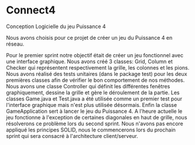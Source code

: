 # Connect4
Conception Logicielle du jeu Puissance 4

Nous avons choisis pour ce projet de créer un jeu du Puissance 4 en réseau.

Pour le premier sprint notre objectif était de créer un jeu fonctionnel avec une interface graphique.
Nous avons créé 3 classes: Grid, Column et Checker qui représentent respectivement la grille, les colonnes et les pions.
Nous avons réalisé des tests unitaires (dans le package test) pour les deux premières classes afin de vérifier le bon comportement de nos méthodes.
Nous avons une classe Controller qui définit les différentes fenêtres graphiquement, dessine la grille et gère le déroulement de la partie.
Les classes Game.java et Test.java a été utilisée comme un premier test pour l'interface graphique mais n'est plus utilisée désormais.
Enfin la classe GameApplication sert à lancer le jeu du Puissance 4.
A l'heure actuelle le jeu fonctionne à l'exception de certaines diagonales en haut de grille, nous résolverons ce problème lors du second sprint.
Nous n'avons pas encore appliqué les principes SOLID, nous le commencerons lors du prochain sprint qui sera consacré à l'architecture client/serveur.
